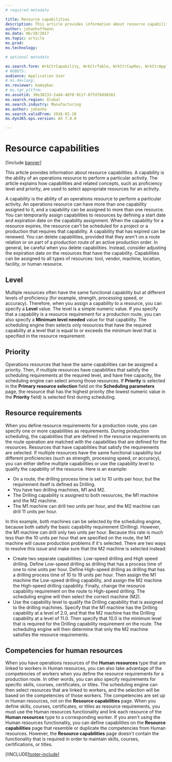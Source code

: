 ```yaml
---
# required metadata

title: Resource capabilities
description: This article provides information about resource capabilities. A capability is the ability of an operations resource to perform a particular activity. The article explains how capabilities and related concepts, such as proficiency level and priority, are used to select appropriate resources for an activity.
author: johanhoffmann
ms.date: 06/20/2017
ms.topic: article
ms.prod: 
ms.technology: 

# optional metadata

ms.search.form: WrkCtrCapability, WrkCtrTable, WrkCtrCapRes, WrkCtrApplicableResources
# ROBOTS: 
audience: Application User
# ms.devlang: 
ms.reviewer: kamaybac
# ms.tgt_pltfrm: 
ms.assetid: 30e38233-2a64-4070-911f-8ffd78dd8281
ms.search.region: Global
ms.search.industry: Manufacturing
ms.author: johanho
ms.search.validFrom: 2016-02-28
ms.dyn365.ops.version: AX 7.0.0

---
```


# Resource capabilities

[!include [banner](../includes/banner.md)]

This article provides information about resource capabilities. A capability is the ability of an operations resource to perform a particular activity. The article explains how capabilities and related concepts, such as proficiency level and priority, are used to select appropriate resources for an activity.

A capability is the ability of an operations resource to perform a particular activity. An operations resource can have more than one capability assigned to it, and a capability can be assigned to more than one resource. You can temporarily assign capabilities to resources by defining a start date and expiration date on the capability assignment. When the capability for a resource expires, the resource can't be scheduled for a project or a production that requires that capability. A capability that has expired can be renewed. You can delete capabilities, provided that they aren't on a route relation or on part of a production route of an active production order. In general, be careful when you delete capabilities. Instead, consider adjusting the expiration date on the resources that have the capability. Capabilities can be assigned to all types of resources: tool, vendor, machine, location, facility, or human resource.

## Level
Multiple resources often have the same functional capability but at different levels of proficiency (for example, strength, processing speed, or accuracy). Therefore, when you assign a capability to a resource, you can specify a **Level** value. The level is a simple numeric value. If you specify that a capability is a resource requirement for a production route, you can also specify a **Minimum level needed** value for that capability. The scheduling engine then selects only resources that have the required capability at a level that is equal to or exceeds the minimum level that is specified in the resource requirement.

## Priority
Operations resources that have the same capabilities can be assigned a priority. Then, if multiple resources have capabilities that satisfy the scheduling requirements at the required level, and have free capacity, the scheduling engine can select among those resources. If **Priority** is selected in the **Primary resource selection** field on the **Scheduling parameters** page, the resource that has the highest priority (the lowest numeric value in the **Priority** field) is selected first during scheduling.

## Resource requirements
When you define resource requirements for a production route, you can specify one or more capabilities as requirements. During production scheduling, the capabilities that are defined in the resource requirements on the route operation are matched with the capabilities that are defined for the resources. Resources that have capabilities that satisfy the requirements are selected. If multiple resources have the same functional capability but different proficiencies (such as strength, processing speed, or accuracy), you can either define multiple capabilities or use the capability level to qualify the capability of the resource. Here is an example:

-   On a route, the drilling process time is set to 10 units per hour, but the requirement itself is defined as Drilling.
-   You have two drilling machines, M1 and M2.
-   The Drilling capability is assigned to both resources, the M1 machine and the M2 machine.
-   The M1 machine can drill two units per hour, and the M2 machine can drill 11 units per hour.

In this example, both machines can be selected by the scheduling engine, because both satisfy the basic capability requirement (Drilling). However, the M1 machine can drill only two units per hour. Because this rate is much less than the 10 units per hour that are specified on the route, the M1 machine will cause production problems if it's selected. There are two ways to resolve this issue and make sure that the M2 machine is selected instead:

-   Create two separate capabilities: Low-speed drilling and High speed drilling. Define Low-speed drilling as drilling that has a process time of one to nine units per hour. Define High-speed drilling as drilling that has a drilling process time of 10 to 19 units per hour. Then assign the M1 machine the Low-speed drilling capability, and assign the M2 machine the High-speed drilling capability. Finally, change the resource capability requirement on the route to High-speed drilling. The scheduling engine will then select the correct machine (M2).
-   Use the capability level to qualify the Drilling capability that is assigned to the drilling machines. Specify that the M1 machine has the Drilling capability at a level of 2.0, and that the M2 machine has the Drilling capability at a level of 11.0. Then specify that 10.0 is the minimum level that is required for the Drilling capability requirement on the route. The scheduling engine will then determine that only the M2 machine satisfies the resource requirements.

## Competencies for human resources
When you have operations resources of the **Human resources** type that are linked to workers in Human resources, you can also take advantage of the competencies of workers when you define the resource requirements for a production route. In other words, you can also specify requirements for specific skills, courses, certificates, or titles. The scheduling engine can then select resources that are linked to workers, and the selection will be based on the competencies of those workers. The competencies are set up in Human resources, not on the **Resource capabilities** page. When you define skills, courses, certificates, or titles as resource requirements, you must use the Human resources functionality and link each resource of the **Human resources** type to a corresponding worker. If you aren't using the Human resources functionality, you can define capabilities on the **Resource capabilities** page that resemble or duplicate the competencies from Human resources. However, the **Resource capabilities** page doesn't contain the functionality that is required in order to maintain skills, courses, certifications, or titles.





[!INCLUDE[footer-include](../../includes/footer-banner.md)]